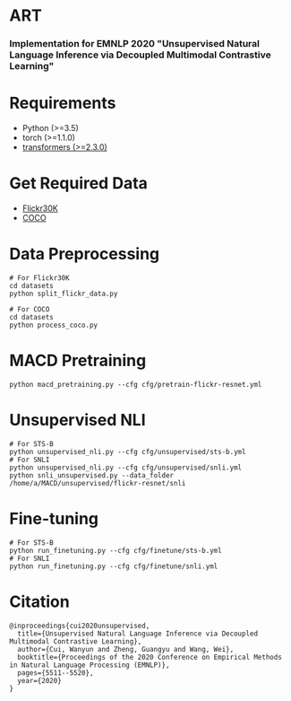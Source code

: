 # ART
### Implementation for EMNLP 2020 "Unsupervised Natural Language Inference via Decoupled Multimodal Contrastive Learning"

# Requirements
- Python (>=3.5)
- torch (>=1.1.0)
- [transformers (>=2.3.0)](https://github.com/huggingface/transformers)

# Get Required Data
- [Flickr30K](http://shannon.cs.illinois.edu/DenotationGraph/data/index.html)
- [COCO](https://cocodataset.org/#download)

# Data Preprocessing
```
# For Flickr30K
cd datasets
python split_flickr_data.py

# For COCO
cd datasets
python process_coco.py
```

# MACD Pretraining
```
python macd_pretraining.py --cfg cfg/pretrain-flickr-resnet.yml
```

# Unsupervised NLI
```
# For STS-B
python unsupervised_nli.py --cfg cfg/unsupervised/sts-b.yml
# For SNLI
python unsupervised_nli.py --cfg cfg/unsupervised/snli.yml
python snli_unsupervised.py --data_folder /home/a/MACD/unsupervised/flickr-resnet/snli
```

# Fine-tuning
```
# For STS-B
python run_finetuning.py --cfg cfg/finetune/sts-b.yml
# For SNLI
python run_finetuning.py --cfg cfg/finetune/snli.yml
```

# Citation
```
@inproceedings{cui2020unsupervised,
  title={Unsupervised Natural Language Inference via Decoupled Multimodal Contrastive Learning},
  author={Cui, Wanyun and Zheng, Guangyu and Wang, Wei},
  booktitle={Proceedings of the 2020 Conference on Empirical Methods in Natural Language Processing (EMNLP)},
  pages={5511--5520},
  year={2020}
}
```